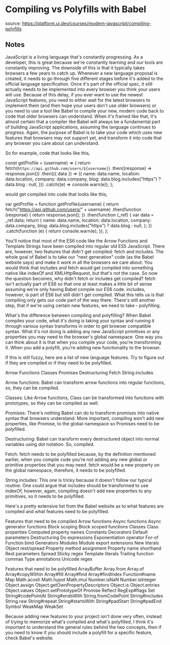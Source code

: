 # Compiling vs Polyfills with Babel

source: https://platform.ui.dev/courses/modern-javascript/compiling-polyfills

## Notes

JavaScript is a living language that's constantly progressing. As a developer, this is great because we're constantly learning and our tools are constantly improving. The downside of this is that it typically takes browsers a few years to catch up. Whenever a new language proposal is created, it needs to go through five different stages before it's added to the official language specification. Once it's part of the official spec, it still actually needs to be implemented into every browser you think your users will use. Because of this delay, if you ever want to use the newest JavaScript features, you need to either wait for the latest browsers to implement them (and then hope your users don't use older browsers) or you need to use a tool like Babel to compile your new, modern code back to code that older browsers can understand. When it's framed like that, it's almost certain that a compiler like Babel will always be a fundamental part of building JavaScript applications, assuming the language continues to progress. Again, the purpose of Babel is to take your code which uses new features that browsers may not support yet, and transform it into code that any browser you care about can understand.

So for example, code that looks like this,

const getProfile = (username) => {
  return fetch(`https://api.github.com/users/${username}`)
    .then((response) => response.json())
    .then(({ data }) => ({
      name: data.name,
      location: data.location,
      company: data.company,
      blog: data.blog.includes("https") ? data.blog : null,
    }))
    .catch((e) => console.warn(e));
};

would get compiled into code that looks like this,

var getProfile = function getProfile(username) {
  return fetch("https://api.github.com/users/" + username)
    .then(function (response) {
      return response.json();
    })
    .then(function (_ref) {
      var data = _ref.data;
      return {
        name: data.name,
        location: data.location,
        company: data.company,
        blog: data.blog.includes("https") ? data.blog : null,
      };
    })
    .catch(function (e) {
      return console.warn(e);
    });
};

You'll notice that most of the ES6 code like the Arrow Functions and Template Strings have been compiled into regular old ES5 JavaScript. There are, however, two features that didn't get compiled: fetch and includes. The whole goal of Babel is to take our "next generation" code (as the Babel website says) and make it work in all the browsers we care about. You would think that includes and fetch would get compiled into something native like indexOf and XMLHttpRequest, but that's not the case. So now the question becomes, why didn't fetch or includes get compiled? fetch isn't actually part of ES6 so that one at least makes a little bit of sense assuming we're only having Babel compile our ES6 code. includes, however, is part of ES6 but still didn't get compiled. What this tells us is that compiling only gets our code part of the way there. There's still another step, that if we're using certain new features, we need to take - polyfilling.

What's the difference between compiling and polyfilling? When Babel compiles your code, what it's doing is taking your syntax and running it through various syntax transforms in order to get browser compatible syntax. What it's not doing is adding any new JavaScript primitives or any properties you may need to the browser's global namespace. One way you can think about it is that when you compile your code, you're transforming it. When you add a polyfill, you're adding new functionality to the browser.

If this is still fuzzy, here are a list of new language features. Try to figure out if they are compiled or if they need to be polyfilled.

Arrow Functions
Classes
Promises
Destructuring
Fetch
String.includes

Arrow functions: Babel can transform arrow functions into regular functions, so, they can be compiled.

Classes: Like Arrow functions, Class can be transformed into functions with prototypes, so they can be compiled as well.

Promises: There's nothing Babel can do to transform promises into native syntax that browsers understand. More important, compiling won't add new properties, like Promise, to the global namespace so Promises need to be polyfilled.

Destructuring: Babel can transform every destructured object into normal variables using dot notation. So, compiled.

Fetch: fetch needs to be polyfilled because, by the definition mentioned earlier, when you compile code you're not adding any new global or primitive properties that you may need. fetch would be a new property on the global namespace, therefore, it needs to be polyfilled.

String.includes: This one is tricky because it doesn't follow our typical routine. One could argue that includes should be transformed to use indexOf, however, again, compiling doesn't add new properties to any primitives, so it needs to be polyfilled.

Here's a pretty extensive list from the Babel website as to what features are compiled and what features need to be polyfilled.

Features that need to be compiled
Arrow functions
Async functions
Async generator functions
Block scoping
Block scoped functions
Classes
Class properties
Computed property names
Constants
Decorators
Default parameters
Destructuring
Do expressions
Exponentiation operator
For-of
Function bind
Generators
Modules
Module export extensions
New literals
Object rest/spread
Property method assignment
Property name shorthand
Rest parameters
Spread
Sticky regex
Template literals
Trailing function commas
Type annotations
Unicode regex

Features that need to be polyfilled
ArrayBuffer
Array.from
Array.of
Array#copyWithin
Array#fill
Array#find
Array#findIndex
Function#name
Map
Math.acosh
Math.hypot
Math.imul
Number.isNaN
Number.isInteger
Object.assign
Object.getOwnPropertyDescriptors
Object.is
Object.entries
Object.values
Object.setPrototypeOf
Promise
Reflect
RegExp#flags
Set
String#codePointAt
String#endsWith
String.fromCodePoint
String#includes
String.raw
String#repeat
String#startsWith
String#padStart
String#padEnd
Symbol
WeakMap
WeakSet

Because adding new features to your project isn't done very often, instead of trying to memorize what's compiled and what's polyfilled, I think it's important to understand the general rules behind the two concepts, then if you need to know if you should include a polyfill for a specific feature, check Babel's website.
